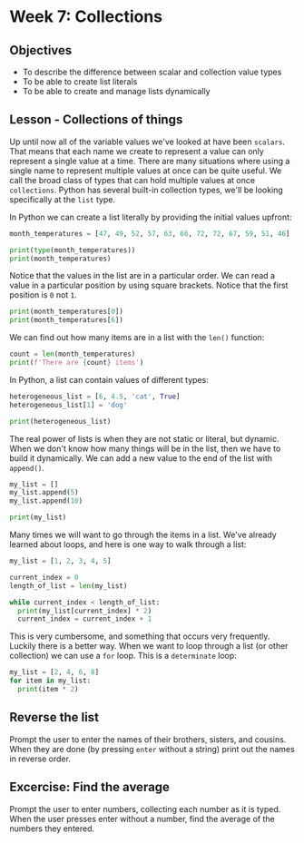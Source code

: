 # Week 7: Collections

## Objectives

- To describe the difference between scalar and collection value types
- To be able to create list literals
- To be able to create and manage lists dynamically 

## Lesson - Collections of things

Up until now all of the variable values we've looked at have been `scalars`. That means that each name we create to represent a value can only represent a single value at a time. There are many situations where using a single name to represent multiple values at once can be quite useful. We call the broad class of types that can hold multiple values at once `collections`. Python has several built-in collection types, we'll be looking specifically at the `list` type.

In Python we can create a list literally by providing the initial values upfront:

```python
month_temperatures = [47, 49, 52, 57, 63, 66, 72, 72, 67, 59, 51, 46]

print(type(month_temperatures))
print(month_temperatures)
```
Notice that the values in the list are in a particular order. We can read a value in a particular position by using square brackets. Notice that the first position is `0` not `1`.

```python
print(month_temperatures[0])
print(month_temperatures[6])
```

We can find out how many items are in a list with the `len()` function:

```python
count = len(month_temperatures)
print(f'There are {count} items')
```

In Python, a list can contain values of different types:

```python
heterogeneous_list = [6, 4.5, 'cat', True]
heterogeneous_list[1] = 'dog'

print(heterogeneous_list)
```

The real power of lists is when they are not static or literal, but dynamic. When we don't know how many things will be in the list, then we have to build it dynamically. We can add a new value to the end of the list with `append()`.

```python
my_list = []
my_list.append(5)
my_list.append(10)

print(my_list)
```

Many times we will want to go through the items in a list. We've already learned about loops, and here is one way to walk through a list:

```python
my_list = [1, 2, 3, 4, 5]

current_index = 0
length_of_list = len(my_list)

while current_index < length_of_list:
  print(my_list[current_index] * 2)
  current_index = current_index + 1
```

This is very cumbersome, and something that occurs very frequently. Luckily there is a better way. When we want to loop through a list (or other collection) we can use a `for` loop. This is a `determinate` loop:

```python
my_list = [2, 4, 6, 8]
for item in my_list:
  print(item * 2)
```

## Reverse the list
Prompt the user to enter the names of their brothers, sisters, and cousins. When they are done (by pressing `enter` without a string) print out the names in reverse order.

## Excercise: Find the average
Prompt the user to enter numbers, collecting each number as it is typed. When the user presses enter without a number, find the average of the numbers they entered.


